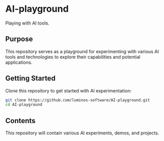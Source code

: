 # AI-playground
Playing with AI tools.

## Purpose
This repository serves as a playground for experimenting with various AI tools and technologies to explore their capabilities and potential applications.

## Getting Started
Clone this repository to get started with AI experimentation:
```bash
git clone https://github.com/luminos-software/AI-playground.git
cd AI-playground
```

## Contents
This repository will contain various AI experiments, demos, and projects.
